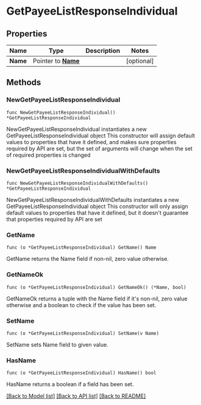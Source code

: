 # GetPayeeListResponseIndividual

## Properties

Name | Type | Description | Notes
------------ | ------------- | ------------- | -------------
**Name** | Pointer to [**Name**](Name.md) |  | [optional] 

## Methods

### NewGetPayeeListResponseIndividual

`func NewGetPayeeListResponseIndividual() *GetPayeeListResponseIndividual`

NewGetPayeeListResponseIndividual instantiates a new GetPayeeListResponseIndividual object
This constructor will assign default values to properties that have it defined,
and makes sure properties required by API are set, but the set of arguments
will change when the set of required properties is changed

### NewGetPayeeListResponseIndividualWithDefaults

`func NewGetPayeeListResponseIndividualWithDefaults() *GetPayeeListResponseIndividual`

NewGetPayeeListResponseIndividualWithDefaults instantiates a new GetPayeeListResponseIndividual object
This constructor will only assign default values to properties that have it defined,
but it doesn't guarantee that properties required by API are set

### GetName

`func (o *GetPayeeListResponseIndividual) GetName() Name`

GetName returns the Name field if non-nil, zero value otherwise.

### GetNameOk

`func (o *GetPayeeListResponseIndividual) GetNameOk() (*Name, bool)`

GetNameOk returns a tuple with the Name field if it's non-nil, zero value otherwise
and a boolean to check if the value has been set.

### SetName

`func (o *GetPayeeListResponseIndividual) SetName(v Name)`

SetName sets Name field to given value.

### HasName

`func (o *GetPayeeListResponseIndividual) HasName() bool`

HasName returns a boolean if a field has been set.


[[Back to Model list]](../README.md#documentation-for-models) [[Back to API list]](../README.md#documentation-for-api-endpoints) [[Back to README]](../README.md)


